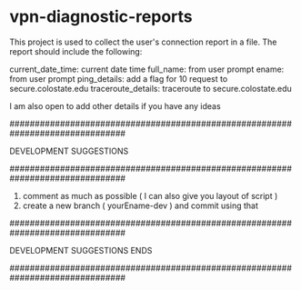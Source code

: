 # vpn-diagnostic-reports

This project is used to collect the user's connection report in a file. The report should include the following:

current_date_time: current date time
full_name: from user prompt
ename: from user prompt
ping_details: add a flag for 10 request to secure.colostate.edu
traceroute_details: traceroute to secure.colostate.edu


I am also open to add other details if you have any ideas



###############################################################################

DEVELOPMENT SUGGESTIONS

###############################################################################

1. comment as much as possible ( I can also give you layout of script )
2. create a new branch ( yourEname-dev ) and commit using that

###############################################################################

DEVELOPMENT SUGGESTIONS ENDS

###############################################################################